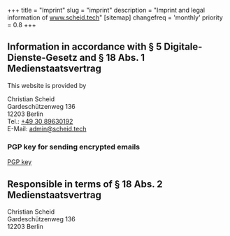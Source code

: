 +++
title = "Imprint"
slug = "imprint"
description = "Imprint and legal information of www.scheid.tech"
[sitemap]
  changefreq = 'monthly'
  priority = 0.8
+++

## Information in accordance with § 5 Digitale-Dienste-Gesetz and § 18 Abs. 1 Medienstaatsvertrag 

This website is provided by

Christian Scheid\
Gardeschützenweg 136\
12203 Berlin\
Tel.: [+49 30 89630192](tel:+493089630192)\
E-Mail: <admin@scheid.tech>

<!--more-->

### PGP key for sending encrypted emails

[PGP key](/files/pgp-key.asc)

## Responsible in terms of § 18 Abs. 2 Medienstaatsvertrag 
Christian Scheid\
Gardeschützenweg 136\
12203 Berlin